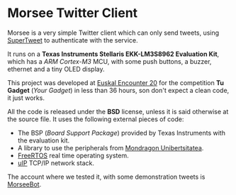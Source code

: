 Morsee Twitter Client
=====================
Morsee is a very simple Twitter client which can only send tweets, using [SuperTweet](http://supertweet.net) to authenticate with the service.

It runs on a **Texas Instruments Stellaris EKK-LM3S8962 Evaluation Kit**, which has a *ARM Cortex-M3* MCU, with some push buttons, a buzzer, ethernet and a tiny OLED display.

This project was developed at [Euskal Encounter 20](http://www.euskal.org) for the competition **Tu Gadget** (*Your Gadget*) in less than 36 hours, son don't expect a clean code, it just works.

All the code is released under the **BSD** license, unless it is said otherwise at the source file. It uses the following external pieces of code:
* The BSP (*Board Support Package*) provided by Texas Instruments with the evaluation kit.
* A library to use the peripherals from [Mondragon Unibertsitatea](http://www.mondragon.edu).
* [FreeRTOS](http://freertos.org) real time operating system.
* [uIP](http://sourceforge.net/projects/uip-stack/) TCP/IP network stack.

The account where we tested it, with some demonstration tweets is [MorseeBot](http://www.twitter.com/MorseeBot).
